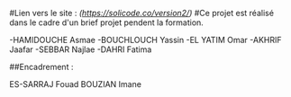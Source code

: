 #Lien vers le site : *(https://solicode.co/version2/)*
#Ce projet est réalisé dans le cadre d'un brief projet pendent la formation.

-HAMIDOUCHE Asmae
-BOUCHLOUCH Yassin
-EL YATIM Omar
-AKHRIF Jaafar
-SEBBAR Najlae
-DAHRI Fatima

##Encadrement :

ES-SARRAJ Fouad
BOUZIAN Imane